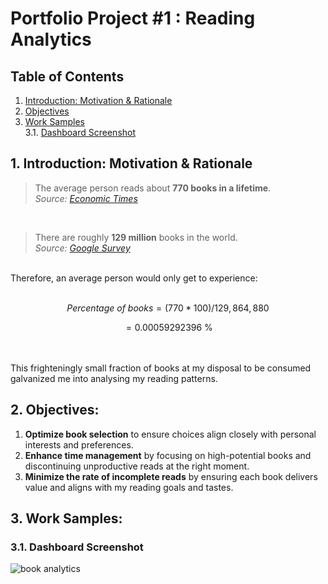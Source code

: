 # Portfolio Project #1 : Reading Analytics  
## Table of Contents

1. [Introduction: Motivation & Rationale](https://github.com/sdspot2034/reading-analytics/blob/main/README.md#1-introduction-motivation--rationale)
2. [Objectives](https://github.com/sdspot2034/reading-analytics/blob/main/README.md#2-objectives)
3. [Work Samples](https://github.com/sdspot2034/reading-analytics/blob/main/README.md#3-work-samples)  
  3.1. [Dashboard Screenshot](https://github.com/sdspot2034/reading-analytics/blob/main/README.md#3.1-dashboard-screenshot)  

## 1. Introduction: Motivation & Rationale  
> The average person reads about **770 books in a lifetime**.  
_Source: [Economic Times](https://www.economist.com/graphic-detail/2023/12/22/how-many-books-will-you-read-before-you-die)_

<br>

> There are roughly **129 million** books in the world.  
_Source: [Google Survey](https://booksearch.blogspot.com/2010/08/books-of-world-stand-up-and-be-counted.html)_

<br>
Therefore, an average person would only get to experience:
<br> <br>

```math
Percentage\ of\ books = (770 * 100) / 129,864,880
```
```math
= 0.00059292396\ \%
```
<br> <br>
This frighteningly small fraction of books at my disposal to be consumed galvanized me into analysing my reading patterns.  
## 2. Objectives:
1. **Optimize book selection** to ensure choices align closely with personal interests and preferences.
2. **Enhance time management** by focusing on high-potential books and discontinuing unproductive reads at the right moment.
3. **Minimize the rate of incomplete reads** by ensuring each book delivers value and aligns with my reading goals and tastes.

## 3. Work Samples:
### 3.1. Dashboard Screenshot
![book analytics](https://github.com/user-attachments/assets/0cf23519-7662-42d4-98b1-e67fd6575730)


